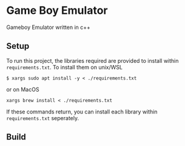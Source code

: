 # Game Boy Emulator
Gameboy Emulator written in c++

## Setup
To run this project, the libraries required are provided to install within `requirements.txt`. To install them on unix/WSL
```
$ xargs sudo apt install -y < ./requirements.txt
```
or on MacOS
```
xargs brew install < ./requirements.txt
```
If these commands return, you can install each library within `requirements.txt` seperately.

## Build
